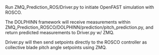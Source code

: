 Run ZMQ_Prediction_ROS/Driver.py to initiate OpenFAST simulation with ROSCO.

The DOLPHINN framework will receive measurements within ZMQ_Prediction_ROSCO/DOLPHINN/prediction/pitch_prediction.py, and return predicted measurements to Driver.py w/ ZMQ.

Driver.py will then send setpoints directly to the ROSCO controller as collective blade pitch angle setpoints using ZMQ.
